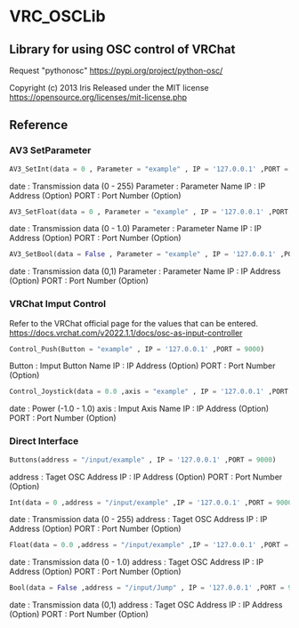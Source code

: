 # VRC_OSCLib
## Library for using OSC control of VRChat
Request "pythonosc" https://pypi.org/project/python-osc/

 Copyright (c) 2013 Iris
 Released under the MIT license
 https://opensource.org/licenses/mit-license.php

## Reference

### AV3 SetParameter

```Python
AV3_SetInt(data = 0 , Parameter = "example" , IP = '127.0.0.1' ,PORT = 9000)
```
date : Transmission data (0 - 255)
Parameter : Parameter Name
IP : IP Address (Option)
PORT : Port Number (Option)

```Python
AV3_SetFloat(data = 0 , Parameter = "example" , IP = '127.0.0.1' ,PORT = 9000)
```
date : Transmission data (0 - 1.0)
Parameter : Parameter Name
IP : IP Address (Option)
PORT : Port Number (Option)

```Python
AV3_SetBool(data = False , Parameter = "example" , IP = '127.0.0.1' ,PORT = 9000)
```
date : Transmission data (0,1)
Parameter : Parameter Name
IP : IP Address (Option)
PORT : Port Number (Option)

### VRChat Imput Control
Refer to the VRChat official page for the values that can be entered.
https://docs.vrchat.com/v2022.1.1/docs/osc-as-input-controller

```Python
Control_Push(Button = "example" , IP = '127.0.0.1' ,PORT = 9000)
```
Button : Imput Button Name
IP : IP Address (Option)
PORT : Port Number (Option)


```Python
Control_Joystick(data = 0.0 ,axis = "example" , IP = '127.0.0.1' ,PORT = 9000)
```
date : Power (-1.0 - 1.0)
axis : Imput Axis Name
IP : IP Address (Option)
PORT : Port Number (Option)

### Direct Interface
```Python
Buttons(address = "/input/example" , IP = '127.0.0.1' ,PORT = 9000)
```
address : Taget OSC Address
IP : IP Address (Option)
PORT : Port Number (Option)


```Python
Int(data = 0 ,address = "/input/example" ,IP = '127.0.0.1' ,PORT = 9000)
```
date : Transmission data (0 - 255)
address : Taget OSC Address
IP : IP Address (Option)
PORT : Port Number (Option)

```Python
Float(data = 0.0 ,address = "/input/example" ,IP = '127.0.0.1' ,PORT = 9000)
```
date : Transmission data (0 - 1.0)
address : Taget OSC Address
IP : IP Address (Option)
PORT : Port Number (Option)

```Python
Bool(data = False ,address = "/input/Jump" , IP = '127.0.0.1' ,PORT = 9000)
```
date : Transmission data (0,1)
address : Taget OSC Address
IP : IP Address (Option)
PORT : Port Number (Option)
